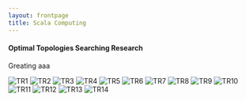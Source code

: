 ```yaml
---
layout: frontpage
title: Scala Computing
---
```

<!---
<div class="navbar">
  <div class="navbar-inner">
      <ul class="nav">
          <li><a href="">prev</a></li>
          <li><a href="nba2.html">next</a></li>
      </ul>
  </div>
</div>


[Cloud Scale Genomic Signals Processing](https://ieeexplore.ieee.org/document/7317496/), a methodology for the anlysis of large-scale cancer genomic data using signal processing; <br/>
see B. S. Harvey and S. Ji, "Cloud-Scale Genomic Signals Processing for Robust Large-Scale Cancer Genomic Microarray Data Analysis," in IEEE Journal of Biomedical and Health Informatics, vol. 21, no. 1, pp. 238-245, Jan. 2017.
[![PubMed](../icons16/pubmed-icon.png)]()
[![pdf](../icons16/pdf-icon.png)]()
[![GitHub](../icons16/github-icon.png)]()

![Harvey et al. (2015) Fig 1 and 2](../../pages/publpics/bioinformatics1.png)

Figure 1: Heat map of Global Cancer Map (GCM) sample expression levels generated from Wavelet Thresholding method for genes/features selection.
Figure 2: Heat map of Global Cancer Map (GCM) sample expression levels generated from Differentially Expressed method for genes/features selection.
-->
#### <a name="Optimal Topologies Searching Research"></a>Optimal Topologies Searching Research

<p align = "left">

Greating aaa
</p>

![TR1](../Topology/32k3.png)
![TR2](../Topology/bcast_32k3.png)
![TR3](../Topology/gather_32k3.png)
![TR4](../Topology/alltoall_32k3.png)
![TR5](../Topology/allgather_32k3.png)
![TR6](../Topology/scatter_32k3.png)
![TR7](../Topology/reduceSum_32k3.png)
![TR8](../Topology/reduceMax_32k3.png)
![TR9](../Topology/64k3_90.png)
![TR10](../Topology/64k3_45.png)
![TR11](../Topology/his_90.png)
![TR12](../Topology/his_45.png)
![TR13](../Topology/his_optimal.png)
![TR14](../Topology/vsHis.png)
